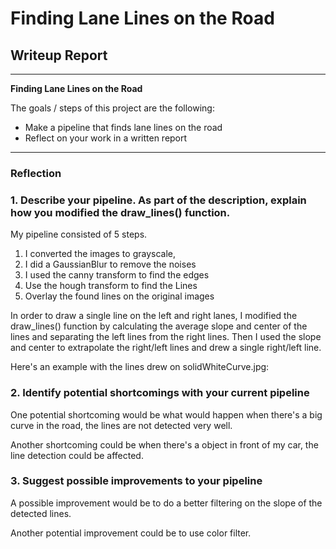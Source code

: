 # **Finding Lane Lines on the Road**

## Writeup Report

---

**Finding Lane Lines on the Road**

The goals / steps of this project are the following:
* Make a pipeline that finds lane lines on the road
* Reflect on your work in a written report


[//]: # (Image References)

[image1]: ./examples/grayscale.jpg "Grayscale"

---

### Reflection

### 1. Describe your pipeline. As part of the description, explain how you modified the draw_lines() function.

My pipeline consisted of 5 steps.
1. I converted the images to grayscale,
2. I did a GaussianBlur to remove the noises
3. I used the canny transform to find the edges
4. Use the hough transform to find the Lines
5. Overlay the found lines on the original images

In order to draw a single line on the left and right lanes, I modified the draw_lines() function by calculating the average slope and center of the lines and separating the left lines from the right lines. Then I used the slope and center to extrapolate the right/left lines and drew a single right/left line.

Here's an example with the lines drew on solidWhiteCurve.jpg:

[image1]: ./test_images/output.jpg "Output"


### 2. Identify potential shortcomings with your current pipeline


One potential shortcoming would be what would happen when there's a big curve in the road, the lines are not detected very well.  

Another shortcoming could be when there's a object in front of my car, the line detection could be affected.


### 3. Suggest possible improvements to your pipeline

A possible improvement would be to do a better filtering on the slope of the detected lines.

Another potential improvement could be to use color filter. 
